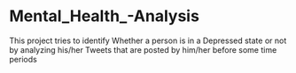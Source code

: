 # Mental_Health_-Analysis
This project tries to identify Whether a person is in a  Depressed state or not by analyzing his/her Tweets that are posted by him/her before some time periods

